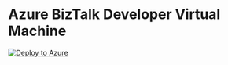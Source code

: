 # Azure BizTalk Developer Virtual Machine

<a href="https://portal.azure.com/#create/Microsoft.Template/uri/https%3A%2F%2Fraw.githubusercontent.com%2Fjacqinthebox%2Fbiztalkdevelopervm%2Fmaster%2Fazuredeploy.json">
    <img style="max-width:100%;" data-canonical-src="http://azuredeploy.net/deploybutton.png" alt="Deploy to Azure" src="https://camo.githubusercontent.com/9285dd3998997a0835869065bb15e5d500475034/687474703a2f2f617a7572656465706c6f792e6e65742f6465706c6f79627574746f6e2e706e67">
</a>